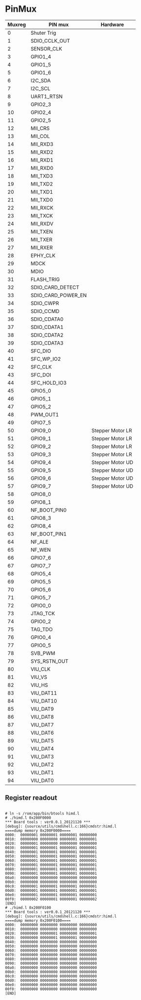 
# PinMux

| Muxreg | PIN mux | Hardware |
|--|--|--|
|0	|Shuter Trig	     |
|1	|SDIO_CCLK_OUT	     |
|2	|SENSOR_CLK	         |
|3	|GPIO1_4	         |
|4	|GPIO1_5	         |
|5	|GPIO1_6	         |
|6	|I2C_SDA	         |
|7	|I2C_SCL	         |
|8	|UART1_RTSN	         |
|9	|GPIO2_3	         |
|10	|GPIO2_4	         |
|11	|GPIO2_5	         |
|12	|MII_CRS	         |
|13	|MII_COL	         |
|14	|MII_RXD3	         |
|15	|MII_RXD2	         |
|16	|MII_RXD1	         |
|17	|MII_RXD0	         |
|18	|MII_TXD3	         |
|19	|MII_TXD2	         |
|20	|MII_TXD1	         |
|21	|MII_TXD0	         |
|22	|MII_RXCK	         |
|23	|MII_TXCK	         |
|24	|MII_RXDV	         |
|25	|MII_TXEN	         |
|26	|MII_TXER	         |
|27	|MII_RXER	         |
|28	|EPHY_CLK	         |
|29	|MDCK	             |
|30	|MDIO	             |
|31	|FLASH_TRIG	         |
|32	|SDIO_CARD_DETECT	 |
|33	|SDIO_CARD_POWER_EN	 |
|34	|SDIO_CWPR	         |
|35	|SDIO_CCMD	         |
|36	|SDIO_CDATA0	     |
|37	|SDIO_CDATA1	     |
|38	|SDIO_CDATA2	     |
|39	|SDIO_CDATA3	     |
|40	|SFC_DIO	         |
|41	|SFC_WP_IO2	         |
|42	|SFC_CLK	         |
|43	|SFC_DOI	         |
|44	|SFC_HOLD_IO3	     |
|45	|GPIO5_0	         |
|46	|GPIO5_1	         |
|47	|GPIO5_2	         |
|48	|PWM_OUT1	         |
|49	|GPIO7_5	         |
|50	|GPIO9_0	         | Stepper Motor LR
|51	|GPIO9_1	         | Stepper Motor LR
|52	|GPIO9_2             | Stepper Motor LR
|53	|GPIO9_3             | Stepper Motor LR
|54	|GPIO9_4             | Stepper Motor UD
|55	|GPIO9_5             | Stepper Motor UD
|56	|GPIO9_6             | Stepper Motor UD
|57	|GPIO9_7             | Stepper Motor UD
|58	|GPIO8_0	         |
|59	|GPIO8_1	         |
|60	|NF_BOOT_PIN0	     |
|61	|GPIO8_3	         |
|62	|GPIO8_4	         |
|63	|NF_BOOT_PIN1	     |
|64	|NF_ALE	             |
|65	|NF_WEN	             |
|66	|GPIO7_6	         |
|67	|GPIO7_7	         |
|68	|GPIO5_4	         |
|69	|GPIO5_5	         |
|70	|GPIO5_6	         |
|71	|GPIO5_7	         |
|72	|GPIO0_0	         |
|73	|JTAG_TCK	         |
|74	|GPIO0_2	         |
|75	|TAG_TDO	         |
|76	|GPIO0_4	         |
|77	|GPIO0_5	         |
|78	|SVB_PWM	         |
|79	|SYS_RSTN_OUT	     |
|80	|VIU_CLK	         |
|81	|VIU_VS	             |
|82	|VIU_HS	             |
|83	|VIU_DAT11	         |
|84	|VIU_DAT10	         |
|85	|VIU_DAT9	         |
|86	|VIU_DAT8	         |
|87	|VIU_DAT7	         |
|88	|VIU_DAT6	         |
|89	|VIU_DAT5	         |
|90	|VIU_DAT4	         |
|91	|VIU_DAT3	         |
|92	|VIU_DAT2	         |
|93	|VIU_DAT1	         |
|94	|VIU_DAT0	         |


## Register readout

```console

# ln -s /rom/app/bin/btools himd.l
# ./himd.l 0x200F0000
*** Board tools : ver0.0.1_20121120 ***
[debug]: {source/utils/cmdshell.c:166}cmdstr:himd.l
====dump memory 0x200F0000====
0000:  00000001 00000001 00000001 00000000
0010:  00000000 00000000 00000001 00000001
0020:  00000001 00000000 00000000 00000000
0030:  00000001 00000001 00000001 00000001
0040:  00000001 00000001 00000001 00000001
0050:  00000001 00000001 00000001 00000001
0060:  00000001 00000001 00000001 00000001
0070:  00000001 00000001 00000001 00000001
0080:  00000001 00000001 00000001 00000001
0090:  00000001 00000001 00000001 00000001
00a0:  00000000 00000000 00000000 00000000
00b0:  00000000 00000000 00000000 00000000
00c0:  00000001 00000001 00000001 00000001
00d0:  00000001 00000001 00000001 00000001
00e0:  00000001 00000001 00000001 00000001
00f0:  00000002 00000001 00000001 00000002
[END]
# ./himd.l 0x200F0100
*** Board tools : ver0.0.1_20121120 ***
[debug]: {source/utils/cmdshell.c:166}cmdstr:himd.l
====dump memory 0x200F0100====
0000:  00000000 00000000 00000000 00000000
0010:  00000000 00000000 00000000 00000000
0020:  00000000 00000001 00000000 00000001
0030:  00000000 00000001 00000001 00000000
0040:  00000000 00000000 00000000 00000000
0050:  00000000 00000000 00000000 00000000
0060:  00000000 00000000 00000000 00000000
0070:  00000000 00000000 00000000 00000000
0080:  00000000 00000000 00000000 00000000
0090:  00000000 00000000 00000000 00000000
00a0:  00000000 00000000 00000000 00000000
00b0:  00000000 00000000 00000000 00000000
00c0:  00000000 00000000 00000000 00000000
00d0:  00000000 00000000 00000000 00000000
00e0:  00000000 00000000 00000000 00000000
00f0:  00000000 00000000 00000000 00000000
[END]

```

